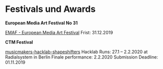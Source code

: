 # Festivals und Awards


**European Media Art Festival No 31**

[EMAF - European Media Art Festival](https://www.emaf.de/de/index.html)
Frist: 31.12.2019




**CTM Festival**

[musicmakers-hacklab-shapeshifters](https://www.ctm-festival.de/festival-2020/open-calls/musicmakers-hacklab-shapeshifters/)
Hacklab Runs: 27.1 – 2.2.2020 at Radialsystem in Berlin
Finale performance: 2.2.2020 
Submission Deadline: 01.11.2019
